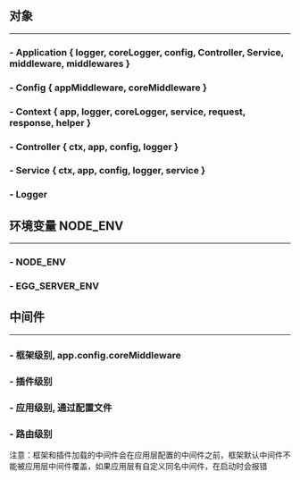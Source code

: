 ## 对象
------
### - Application { logger, coreLogger, config, Controller, Service, middleware, middlewares }
### - Config { appMiddleware, coreMiddleware }
### - Context { app, logger, coreLogger, service, request, response, helper }
### - Controller { ctx, app, config, logger }
### - Service { ctx, app, config, logger, service }
### - Logger

## 环境变量 NODE_ENV 
------
### - NODE_ENV
### - EGG_SERVER_ENV

## 中间件
------
### - 框架级别, app.config.coreMiddleware
### - 插件级别
### - 应用级别, 通过配置文件
### - 路由级别
注意：框架和插件加载的中间件会在应用层配置的中间件之前，框架默认中间件不能被应用层中间件覆盖，如果应用层有自定义同名中间件，在启动时会报错